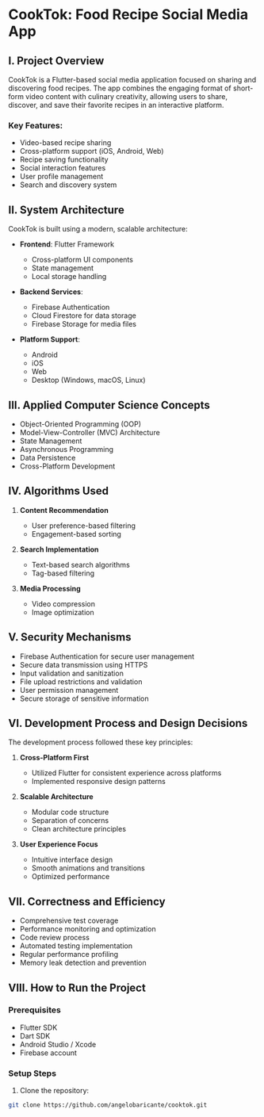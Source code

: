 # CookTok: Food Recipe Social Media App

## I. Project Overview
CookTok is a Flutter-based social media application focused on sharing and discovering food recipes. The app combines the engaging format of short-form video content with culinary creativity, allowing users to share, discover, and save their favorite recipes in an interactive platform.

### Key Features:
- Video-based recipe sharing
- Cross-platform support (iOS, Android, Web)
- Recipe saving functionality
- Social interaction features
- User profile management
- Search and discovery system

## II. System Architecture
CookTok is built using a modern, scalable architecture:

- **Frontend**: Flutter Framework
  - Cross-platform UI components
  - State management
  - Local storage handling

- **Backend Services**:
  - Firebase Authentication
  - Cloud Firestore for data storage
  - Firebase Storage for media files

- **Platform Support**:
  - Android
  - iOS
  - Web
  - Desktop (Windows, macOS, Linux)

## III. Applied Computer Science Concepts
- Object-Oriented Programming (OOP)
- Model-View-Controller (MVC) Architecture
- State Management
- Asynchronous Programming
- Data Persistence
- Cross-Platform Development

## IV. Algorithms Used
1. **Content Recommendation**
   - User preference-based filtering
   - Engagement-based sorting

2. **Search Implementation**
   - Text-based search algorithms
   - Tag-based filtering

3. **Media Processing**
   - Video compression
   - Image optimization

## V. Security Mechanisms
- Firebase Authentication for secure user management
- Secure data transmission using HTTPS
- Input validation and sanitization
- File upload restrictions and validation
- User permission management
- Secure storage of sensitive information

## VI. Development Process and Design Decisions
The development process followed these key principles:

1. **Cross-Platform First**
   - Utilized Flutter for consistent experience across platforms
   - Implemented responsive design patterns

2. **Scalable Architecture**
   - Modular code structure
   - Separation of concerns
   - Clean architecture principles

3. **User Experience Focus**
   - Intuitive interface design
   - Smooth animations and transitions
   - Optimized performance

## VII. Correctness and Efficiency
- Comprehensive test coverage
- Performance monitoring and optimization
- Code review process
- Automated testing implementation
- Regular performance profiling
- Memory leak detection and prevention

## VIII. How to Run the Project

### Prerequisites
- Flutter SDK
- Dart SDK
- Android Studio / Xcode
- Firebase account

### Setup Steps
1. Clone the repository:
```bash
git clone https://github.com/angelobaricante/cooktok.git
